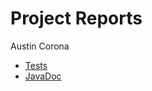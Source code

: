# Project Reports

Austin Corona

* [Tests](./reports/tests/test)
* [JavaDoc](./reports/javadoc/javadoc)